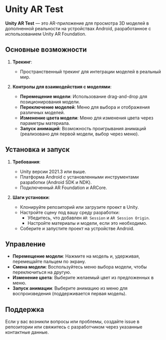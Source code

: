 # Unity AR Test

**Unity AR Test** — это AR-приложение для просмотра 3D моделей в дополненной реальности на устройствах Android, разработанное с использованием Unity AR Foundation.

## Основные возможности

1. **Трекинг**:
   - Пространственный трекинг для интеграции моделей в реальный мир.

2. **Контролы для взаимодействия с моделями**:
   - **Перемещение модели**: Использование drag-and-drop для позиционирования модели.
   - **Переключение моделей**: Меню для выбора и отображения различных моделей.
   - **Изменение цвета модели**: Меню для изменения цвета через параметры материала.
   - **Запуск анимаций**: Возможность проигрывания анимаций (реализовано для первой модели, выбор через меню).

## Установка и запуск

1. **Требования**:
   - Unity версии 2021.3 или выше.
   - Платформа Android с установленными инструментами разработки (Android SDK и NDK).
   - Подключенный AR Foundation и ARCore.

2. **Шаги установки**:
   - Клонируйте репозиторий или загрузите проект в Unity.
   - Настройте сцену под вашу среду разработки:
     - Убедитесь, что добавлен `AR Session` и `AR Session Origin`.
     - Настройте материалы и модели, если это необходимо.
   - Соберите и запустите проект на устройстве Android.

## Управление

- **Перемещение модели**:
  Нажмите на модель и, удерживая, перемещайте пальцем по экрану.
- **Смена модели**:
  Воспользуйтесь меню выбора модели, чтобы переключиться на другую.
- **Изменение цвета**:
  Выберите желаемый цвет из предложенных в меню.
- **Запуск анимации**:
  Выберите анимацию из меню для воспроизведения (поддерживается первая модель).

## Поддержка

Если у вас возникли вопросы или проблемы, создайте issue в репозитории или свяжитесь с разработчиком через указанные контактные данные.

